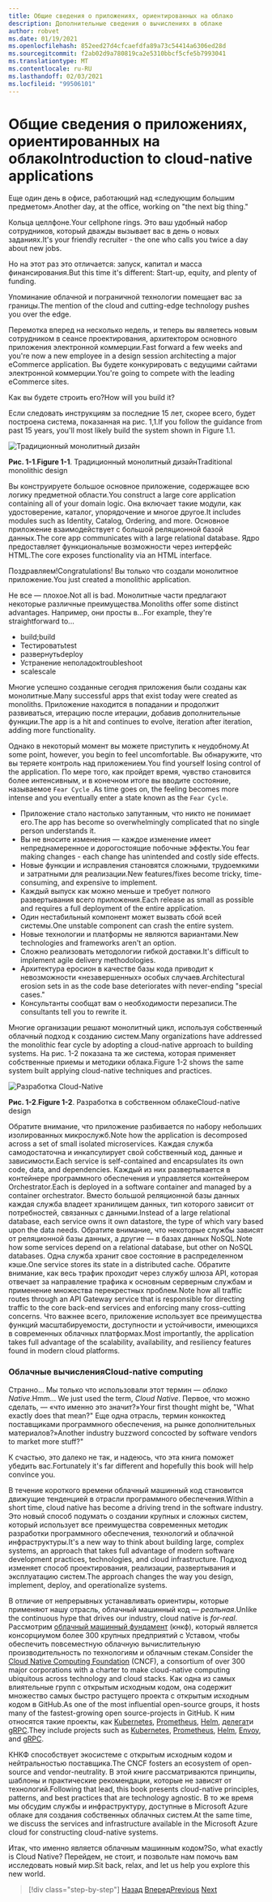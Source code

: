 ```yaml
---
title: Общие сведения о приложениях, ориентированных на облако
description: Дополнительные сведения о вычислениях в облаке
author: robvet
ms.date: 01/19/2021
ms.openlocfilehash: 852eed27d4cfcaefdfa89a73c54414a6306ed28d
ms.sourcegitcommit: f2ab02d9a780819ca2e5310bbcf5cfe5b7993041
ms.translationtype: MT
ms.contentlocale: ru-RU
ms.lasthandoff: 02/03/2021
ms.locfileid: "99506101"
---
```

# <a name="introduction-to-cloud-native-applications"></a><span data-ttu-id="caaed-103">Общие сведения о приложениях, ориентированных на облако</span><span class="sxs-lookup"><span data-stu-id="caaed-103">Introduction to cloud-native applications</span></span>

<span data-ttu-id="caaed-104">Еще один день в офисе, работающий над «следующим большим предметом».</span><span class="sxs-lookup"><span data-stu-id="caaed-104">Another day, at the office, working on "the next big thing."</span></span>

<span data-ttu-id="caaed-105">Кольца целлфоне.</span><span class="sxs-lookup"><span data-stu-id="caaed-105">Your cellphone rings.</span></span> <span data-ttu-id="caaed-106">Это ваш удобный набор сотрудников, который дважды вызывает вас в день о новых заданиях.</span><span class="sxs-lookup"><span data-stu-id="caaed-106">It's your friendly recruiter - the one who calls you twice a day about new jobs.</span></span>

<span data-ttu-id="caaed-107">Но на этот раз это отличается: запуск, капитал и масса финансирования.</span><span class="sxs-lookup"><span data-stu-id="caaed-107">But this time it's different: Start-up, equity, and plenty of funding.</span></span>

<span data-ttu-id="caaed-108">Упоминание облачной и пограничной технологии помещает вас за границы.</span><span class="sxs-lookup"><span data-stu-id="caaed-108">The mention of the cloud and cutting-edge technology pushes you over the edge.</span></span>

<span data-ttu-id="caaed-109">Перемотка вперед на несколько недель, и теперь вы являетесь новым сотрудником в сеансе проектирования, архитектором основного приложения электронной коммерции.</span><span class="sxs-lookup"><span data-stu-id="caaed-109">Fast forward a few weeks and you're now a new employee in a design session architecting a major eCommerce application.</span></span> <span data-ttu-id="caaed-110">Вы будете конкурировать с ведущими сайтами электронной коммерции.</span><span class="sxs-lookup"><span data-stu-id="caaed-110">You're going to compete with the leading eCommerce sites.</span></span>

<span data-ttu-id="caaed-111">Как вы будете строить его?</span><span class="sxs-lookup"><span data-stu-id="caaed-111">How will you build it?</span></span>

<span data-ttu-id="caaed-112">Если следовать инструкциям за последние 15 лет, скорее всего, будет построена система, показанная на рис. 1,1.</span><span class="sxs-lookup"><span data-stu-id="caaed-112">If you follow the guidance from past 15 years, you'll most likely build the system shown in Figure 1.1.</span></span>

![Традиционный монолитный дизайн](./media/monolithic-design.png)

<span data-ttu-id="caaed-114">**Рис. 1-1**.</span><span class="sxs-lookup"><span data-stu-id="caaed-114">**Figure 1-1**.</span></span> <span data-ttu-id="caaed-115">Традиционный монолитный дизайн</span><span class="sxs-lookup"><span data-stu-id="caaed-115">Traditional monolithic design</span></span>

<span data-ttu-id="caaed-116">Вы конструируете большое основное приложение, содержащее всю логику предметной области.</span><span class="sxs-lookup"><span data-stu-id="caaed-116">You construct a large core application containing all of your domain logic.</span></span> <span data-ttu-id="caaed-117">Она включает такие модули, как удостоверение, каталог, упорядочение и многое другое.</span><span class="sxs-lookup"><span data-stu-id="caaed-117">It includes modules such as Identity, Catalog, Ordering, and more.</span></span> <span data-ttu-id="caaed-118">Основное приложение взаимодействует с большой реляционной базой данных.</span><span class="sxs-lookup"><span data-stu-id="caaed-118">The core app communicates with a large relational database.</span></span> <span data-ttu-id="caaed-119">Ядро предоставляет функциональные возможности через интерфейс HTML.</span><span class="sxs-lookup"><span data-stu-id="caaed-119">The core exposes functionality via an HTML interface.</span></span>

<span data-ttu-id="caaed-120">Поздравляем!</span><span class="sxs-lookup"><span data-stu-id="caaed-120">Congratulations!</span></span>  <span data-ttu-id="caaed-121">Вы только что создали монолитное приложение.</span><span class="sxs-lookup"><span data-stu-id="caaed-121">You just created a monolithic application.</span></span>

<span data-ttu-id="caaed-122">Не все — плохое.</span><span class="sxs-lookup"><span data-stu-id="caaed-122">Not all is bad.</span></span> <span data-ttu-id="caaed-123">Монолитные части предлагают некоторые различные преимущества.</span><span class="sxs-lookup"><span data-stu-id="caaed-123">Monoliths offer some distinct advantages.</span></span> <span data-ttu-id="caaed-124">Например, они просты в...</span><span class="sxs-lookup"><span data-stu-id="caaed-124">For example, they're straightforward to...</span></span>

- <span data-ttu-id="caaed-125">build;</span><span class="sxs-lookup"><span data-stu-id="caaed-125">build</span></span>
- <span data-ttu-id="caaed-126">Тестировать</span><span class="sxs-lookup"><span data-stu-id="caaed-126">test</span></span>
- <span data-ttu-id="caaed-127">развернуть</span><span class="sxs-lookup"><span data-stu-id="caaed-127">deploy</span></span>
- <span data-ttu-id="caaed-128">Устранение неполадок</span><span class="sxs-lookup"><span data-stu-id="caaed-128">troubleshoot</span></span>
- <span data-ttu-id="caaed-129">scale</span><span class="sxs-lookup"><span data-stu-id="caaed-129">scale</span></span>

<span data-ttu-id="caaed-130">Многие успешно созданные сегодня приложения были созданы как монолитные.</span><span class="sxs-lookup"><span data-stu-id="caaed-130">Many successful apps that exist today were created as monoliths.</span></span> <span data-ttu-id="caaed-131">Приложение находится в попадании и продолжит развиваться, итерацию после итерации, добавив дополнительные функции.</span><span class="sxs-lookup"><span data-stu-id="caaed-131">The app is a hit and continues to evolve, iteration after iteration, adding more functionality.</span></span>

<span data-ttu-id="caaed-132">Однако в некоторый момент вы можете приступить к неудобному.</span><span class="sxs-lookup"><span data-stu-id="caaed-132">At some point, however, you begin to feel uncomfortable.</span></span> <span data-ttu-id="caaed-133">Вы обнаружите, что вы теряете контроль над приложением.</span><span class="sxs-lookup"><span data-stu-id="caaed-133">You find yourself losing control of the application.</span></span> <span data-ttu-id="caaed-134">По мере того, как пройдет время, чувство становится более интенсивным, и в конечном итоге вы вводите состояние, называемое `Fear Cycle` .</span><span class="sxs-lookup"><span data-stu-id="caaed-134">As time goes on, the feeling becomes more intense and you eventually enter a state known as the `Fear Cycle`.</span></span>

- <span data-ttu-id="caaed-135">Приложение стало настолько запутанным, что никто не понимает его.</span><span class="sxs-lookup"><span data-stu-id="caaed-135">The app has become so overwhelmingly complicated that no single person understands it.</span></span>
- <span data-ttu-id="caaed-136">Вы не вносите изменения — каждое изменение имеет непреднамеренное и дорогостоящие побочные эффекты.</span><span class="sxs-lookup"><span data-stu-id="caaed-136">You fear making changes - each change has unintended and costly side effects.</span></span>
- <span data-ttu-id="caaed-137">Новые функции и исправления становятся сложными, трудоемкими и затратными для реализации.</span><span class="sxs-lookup"><span data-stu-id="caaed-137">New features/fixes become tricky, time-consuming, and expensive to implement.</span></span>
- <span data-ttu-id="caaed-138">Каждый выпуск как можно меньше и требует полного развертывания всего приложения.</span><span class="sxs-lookup"><span data-stu-id="caaed-138">Each release as small as possible and requires a full deployment of the entire application.</span></span>
- <span data-ttu-id="caaed-139">Один нестабильный компонент может вызвать сбой всей системы.</span><span class="sxs-lookup"><span data-stu-id="caaed-139">One unstable component can crash the entire system.</span></span>
- <span data-ttu-id="caaed-140">Новые технологии и платформы не являются вариантами.</span><span class="sxs-lookup"><span data-stu-id="caaed-140">New technologies and frameworks aren't an option.</span></span>
- <span data-ttu-id="caaed-141">Сложно реализовать методологии гибкой доставки.</span><span class="sxs-lookup"><span data-stu-id="caaed-141">It's difficult to implement agile delivery methodologies.</span></span>
- <span data-ttu-id="caaed-142">Архитектура еросион в качестве базы кода приводит к невозможности «незавершенных» особых случаев.</span><span class="sxs-lookup"><span data-stu-id="caaed-142">Architectural erosion sets in as the code base deteriorates with never-ending "special cases."</span></span>
- <span data-ttu-id="caaed-143">Консультанты сообщат вам о необходимости перезаписи.</span><span class="sxs-lookup"><span data-stu-id="caaed-143">The consultants tell you to rewrite it.</span></span>

<span data-ttu-id="caaed-144">Многие организации решают монолитный цикл, используя собственный облачный подход к созданию систем.</span><span class="sxs-lookup"><span data-stu-id="caaed-144">Many organizations have addressed the monolithic fear cycle by adopting a cloud-native approach to building systems.</span></span> <span data-ttu-id="caaed-145">На рис. 1-2 показана та же система, которая применяет собственные приемы и методики облака.</span><span class="sxs-lookup"><span data-stu-id="caaed-145">Figure 1-2 shows the same system built applying cloud-native techniques and practices.</span></span>

![Разработка Cloud-Native](./media/cloud-native-design.png)

<span data-ttu-id="caaed-147">**Рис. 1-2**.</span><span class="sxs-lookup"><span data-stu-id="caaed-147">**Figure 1-2**.</span></span> <span data-ttu-id="caaed-148">Разработка в собственном облаке</span><span class="sxs-lookup"><span data-stu-id="caaed-148">Cloud-native design</span></span>

<span data-ttu-id="caaed-149">Обратите внимание, что приложение разбивается по набору небольших изолированных микрослужб.</span><span class="sxs-lookup"><span data-stu-id="caaed-149">Note how the application is decomposed across a set of small isolated microservices.</span></span> <span data-ttu-id="caaed-150">Каждая служба самодостаточна и инкапсулирует свой собственный код, данные и зависимости.</span><span class="sxs-lookup"><span data-stu-id="caaed-150">Each service is self-contained and encapsulates its own code, data, and dependencies.</span></span> <span data-ttu-id="caaed-151">Каждый из них развертывается в контейнере программного обеспечения и управляется контейнером Orchestrator.</span><span class="sxs-lookup"><span data-stu-id="caaed-151">Each is deployed in a software container and managed by a container orchestrator.</span></span> <span data-ttu-id="caaed-152">Вместо большой реляционной базы данных каждая служба владеет хранилищем данных, тип которого зависит от потребностей, связанных с данными.</span><span class="sxs-lookup"><span data-stu-id="caaed-152">Instead of a large relational database, each service owns it own datastore, the type of which vary based upon the data needs.</span></span> <span data-ttu-id="caaed-153">Обратите внимание, что некоторые службы зависят от реляционной базы данных, а другие — в базах данных NoSQL.</span><span class="sxs-lookup"><span data-stu-id="caaed-153">Note how some services depend on a relational database, but other on NoSQL databases.</span></span> <span data-ttu-id="caaed-154">Одна служба хранит свое состояние в распределенном кэше.</span><span class="sxs-lookup"><span data-stu-id="caaed-154">One service stores its state in a distributed cache.</span></span> <span data-ttu-id="caaed-155">Обратите внимание, как весь трафик проходит через службу шлюза API, которая отвечает за направление трафика к основным серверным службам и применение множества перекрестных проблем.</span><span class="sxs-lookup"><span data-stu-id="caaed-155">Note how all traffic routes through an API Gateway service that is responsible for directing traffic to the core back-end services and enforcing many cross-cutting concerns.</span></span> <span data-ttu-id="caaed-156">Что важнее всего, приложение использует все преимущества функций масштабируемости, доступности и устойчивости, имеющихся в современных облачных платформах.</span><span class="sxs-lookup"><span data-stu-id="caaed-156">Most importantly, the application takes full advantage of the scalability, availability, and resiliency features found in modern cloud platforms.</span></span>

### <a name="cloud-native-computing"></a><span data-ttu-id="caaed-157">Облачные вычисления</span><span class="sxs-lookup"><span data-stu-id="caaed-157">Cloud-native computing</span></span>

<span data-ttu-id="caaed-158">Странно... Мы только что использовали этот термин — _облако Native_.</span><span class="sxs-lookup"><span data-stu-id="caaed-158">Hmm... We just used the term, _Cloud Native_.</span></span> <span data-ttu-id="caaed-159">Первое, что можно сделать, — «что именно это значит?»</span><span class="sxs-lookup"><span data-stu-id="caaed-159">Your first thought might be, "What exactly does that mean?"</span></span> <span data-ttu-id="caaed-160">Еще одна отрасль, термин конкоктед поставщиками программного обеспечения, на рынке дополнительных материалов?»</span><span class="sxs-lookup"><span data-stu-id="caaed-160">Another industry buzzword concocted by software vendors to market more stuff?"</span></span>

<span data-ttu-id="caaed-161">К счастью, это далеко не так, и надеюсь, что эта книга поможет убедить вас.</span><span class="sxs-lookup"><span data-stu-id="caaed-161">Fortunately it's far different and hopefully this book will help convince you.</span></span>

<span data-ttu-id="caaed-162">В течение короткого времени облачный машинный код становится движущие тенденцией в отрасли программного обеспечения.</span><span class="sxs-lookup"><span data-stu-id="caaed-162">Within a short time, cloud native has become a driving trend in the software industry.</span></span> <span data-ttu-id="caaed-163">Это новый способ подумать о создании крупных и сложных систем, который использует все преимущества современных методик разработки программного обеспечения, технологий и облачной инфраструктуры.</span><span class="sxs-lookup"><span data-stu-id="caaed-163">It's a new way to think about building large, complex systems, an approach that takes full advantage of modern software development practices, technologies, and cloud infrastructure.</span></span> <span data-ttu-id="caaed-164">Подход изменяет способ проектирования, реализации, развертывания и эксплуатацию систем.</span><span class="sxs-lookup"><span data-stu-id="caaed-164">The approach changes the way you design, implement, deploy, and operationalize systems.</span></span>

<span data-ttu-id="caaed-165">В отличие от непрерывных устанавливать ориентиры, которые применяют нашу отрасль, облачный машинный код — _реальная_.</span><span class="sxs-lookup"><span data-stu-id="caaed-165">Unlike the continuous hype that drives our industry, cloud native is _for-real_.</span></span> <span data-ttu-id="caaed-166">Рассмотрим [облачный машинный фундамент](https://www.cncf.io/) (кнкф), который является консорциумом более 300 крупных предприятий с Уставом, чтобы обеспечить повсеместную облачную вычислительную производительность по технологиям и облачным стекам.</span><span class="sxs-lookup"><span data-stu-id="caaed-166">Consider the [Cloud Native Computing Foundation](https://www.cncf.io/) (CNCF), a consortium of over 300 major corporations with a charter to make cloud-native computing ubiquitous across technology and cloud stacks.</span></span> <span data-ttu-id="caaed-167">Как одна из самых влиятельные групп с открытым исходным кодом, она содержит множество самых быстро растущего проекта с открытым исходным кодом в GitHub.</span><span class="sxs-lookup"><span data-stu-id="caaed-167">As one of the most influential open-source groups, it hosts many of the fastest-growing open source-projects in GitHub.</span></span> <span data-ttu-id="caaed-168">К ним относятся такие проекты, как [Kubernetes](https://kubernetes.io/), [Prometheus](https://prometheus.io/), [Helm](https://helm.sh/), [делегат](https://www.envoyproxy.io/)и [gRPC](https://grpc.io/).</span><span class="sxs-lookup"><span data-stu-id="caaed-168">They include projects such as [Kubernetes](https://kubernetes.io/), [Prometheus](https://prometheus.io/), [Helm](https://helm.sh/), [Envoy](https://www.envoyproxy.io/), and [gRPC](https://grpc.io/).</span></span>

<span data-ttu-id="caaed-169">КНКФ способствует экосистеме с открытым исходным кодом и нейтральностью поставщика.</span><span class="sxs-lookup"><span data-stu-id="caaed-169">The CNCF fosters an ecosystem of open-source and vendor-neutrality.</span></span> <span data-ttu-id="caaed-170">В этой книге рассматриваются принципы, шаблоны и практические рекомендации, которые не зависят от технологий.</span><span class="sxs-lookup"><span data-stu-id="caaed-170">Following that lead, this book presents cloud-native principles, patterns, and best practices that are technology agnostic.</span></span> <span data-ttu-id="caaed-171">В то же время мы обсудим службы и инфраструктуру, доступные в Microsoft Azure облаке для создания собственных облачных систем.</span><span class="sxs-lookup"><span data-stu-id="caaed-171">At the same time, we discuss the services and infrastructure available in the Microsoft Azure cloud for constructing cloud-native systems.</span></span>

<span data-ttu-id="caaed-172">Итак, что именно является облачным машинным кодом?</span><span class="sxs-lookup"><span data-stu-id="caaed-172">So, what exactly is Cloud Native?</span></span> <span data-ttu-id="caaed-173">Перейдем, не стоит, и позвольте нам помочь вам исследовать новый мир.</span><span class="sxs-lookup"><span data-stu-id="caaed-173">Sit back, relax, and let us help you explore this new world.</span></span>

>[!div class="step-by-step"]
><span data-ttu-id="caaed-174">[Назад](index.md)
>[Вперед](definition.md)</span><span class="sxs-lookup"><span data-stu-id="caaed-174">[Previous](index.md)
[Next](definition.md)</span></span>
